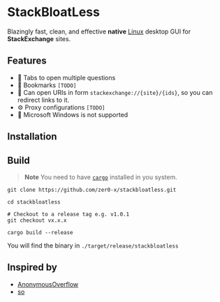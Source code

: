 # StackBloatLess

Blazingly fast, clean, and effective **native** [Linux](https://en.wikipedia.org/wiki/Linux) desktop GUI for **StackExchange** sites.

## Features

- 🤹 Tabs to open multiple questions
- 🔖 Bookmarks `[TODO]`
- 🔗 Can open URIs in form `stackexchange://{site}/{ids}`, so you can redirect links to it.
- ⚙️ Proxy configurations `[TODO]`
- 🚫 Microsoft Windows is not supported

## Installation

## Build

> **Note**
> You need to have [`cargo`](https://doc.rust-lang.org/cargo/) installed in you system.

```shell
git clone https://github.com/zer0-x/stackbloatless.git

cd stackbloatless

# Checkout to a release tag e.g. v1.0.1
git checkout vx.x.x

cargo build --release
```

You will find the binary in `./target/release/stackbloatless`

## Inspired by

- [AnonymousOverflow](https://github.com/httpjamesm/AnonymousOverflow)
- [so](https://github.com/samtay/so)
